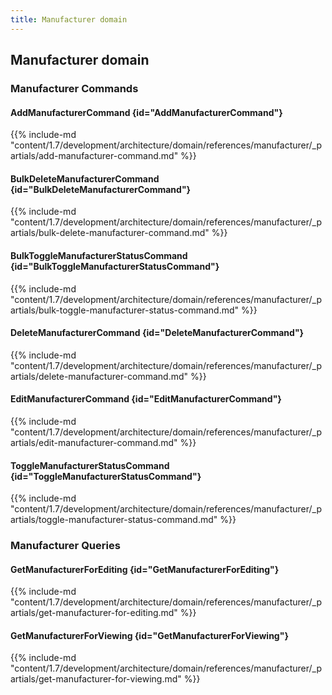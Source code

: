 ```yaml
---
title: Manufacturer domain
---
```


## Manufacturer domain

### Manufacturer Commands

#### AddManufacturerCommand {id="AddManufacturerCommand"}

{{%  include-md "content/1.7/development/architecture/domain/references/manufacturer/_partials/add-manufacturer-command.md" %}}
#### BulkDeleteManufacturerCommand {id="BulkDeleteManufacturerCommand"}

{{%  include-md "content/1.7/development/architecture/domain/references/manufacturer/_partials/bulk-delete-manufacturer-command.md" %}}
#### BulkToggleManufacturerStatusCommand {id="BulkToggleManufacturerStatusCommand"}

{{%  include-md "content/1.7/development/architecture/domain/references/manufacturer/_partials/bulk-toggle-manufacturer-status-command.md" %}}
#### DeleteManufacturerCommand {id="DeleteManufacturerCommand"}

{{%  include-md "content/1.7/development/architecture/domain/references/manufacturer/_partials/delete-manufacturer-command.md" %}}
#### EditManufacturerCommand {id="EditManufacturerCommand"}

{{%  include-md "content/1.7/development/architecture/domain/references/manufacturer/_partials/edit-manufacturer-command.md" %}}
#### ToggleManufacturerStatusCommand {id="ToggleManufacturerStatusCommand"}

{{%  include-md "content/1.7/development/architecture/domain/references/manufacturer/_partials/toggle-manufacturer-status-command.md" %}}

### Manufacturer Queries

#### GetManufacturerForEditing {id="GetManufacturerForEditing"}

{{%  include-md "content/1.7/development/architecture/domain/references/manufacturer/_partials/get-manufacturer-for-editing.md" %}}
#### GetManufacturerForViewing {id="GetManufacturerForViewing"}

{{%  include-md "content/1.7/development/architecture/domain/references/manufacturer/_partials/get-manufacturer-for-viewing.md" %}}

